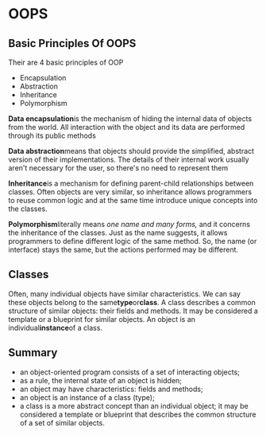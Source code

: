 # OOPS

## Basic Principles Of OOPS

Their are 4 basic principles of OOP
- Encapsulation
- Abstraction
- Inheritance
- Polymorphism

**Data encapsulation**is the mechanism of hiding the internal data of objects from the world. All interaction with the object and its data are performed through its public methods

**Data abstraction**means that objects should provide the simplified, abstract version of their implementations. The details of their internal work usually aren't necessary for the user, so there's no need to represent them

**Inheritance**is a mechanism for defining parent-child relationships between classes. Often objects are very similar, so inheritance allows programmers to reuse common logic and at the same time introduce unique concepts into the classes.

**Polymorphism**literally means _one name and many forms,_ and it concerns the inheritance of the classes. Just as the name suggests, it allows programmers to define different logic of the same method. So, the name (or interface) stays the same, but the actions performed may be different.

## Classes
Often, many individual objects have similar characteristics. We can say these objects belong to the same**type**or**class**.
A class describes a common structure of similar objects: their fields and methods. It may be considered a template or a blueprint for similar objects. An object is an individual**instance**of a class.

## Summary
* an object-oriented program consists of a set of interacting objects;
* as a rule, the internal state of an object is hidden;
* an object may have characteristics: fields and methods;
* an object is an instance of a class (type);
* a class is a more abstract concept than an individual object; it may be considered a template or blueprint that describes the common structure of a set of similar objects.


